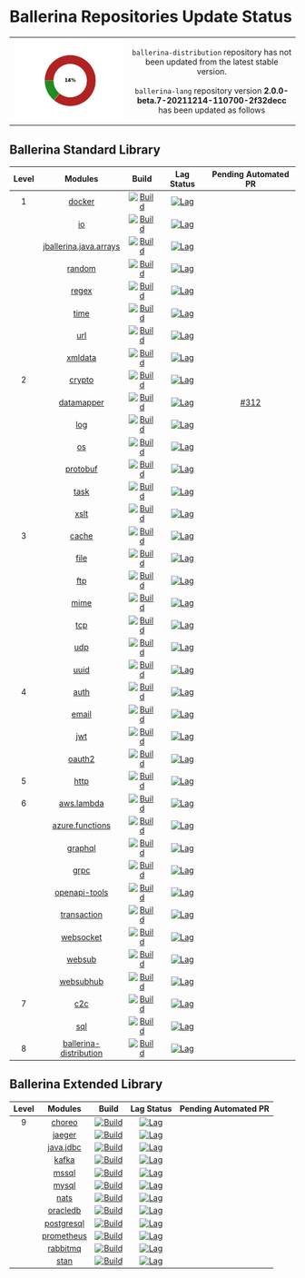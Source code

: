 # Ballerina Repositories Update Status

<table><tbody><tr>
<td align='center'><img src='dependabot/resources/repo_status_graph.jpeg'/></td>
<td align='center'>
<code>ballerina-distribution</code> repository has not been updated from the latest stable version.<br><br>
<code>ballerina-lang</code> repository version <b>2.0.0-beta.7-20211214-110700-2f32decc</b> has been updated as follows
</td>
</tr></tbody></table> 

 ## Ballerina Standard Library
| Level | Modules | Build | Lag Status | Pending Automated PR |
|:---:|:---:|:---:|:---:|:---:|
| 1 | [docker](https://github.com/ballerina-platform/module-ballerina-docker) | [![Build](https://github.com/ballerina-platform/module-ballerina-docker/actions/workflows/build-timestamped-master.yml/badge.svg)](https://github.com/ballerina-platform/module-ballerina-docker/actions/workflows/build-timestamped-master.yml) | [![Lag](https://img.shields.io/badge/lag-no%20lag-brightgreen?label=)](https://github.com/ballerina-platform/module-ballerina-docker/blob/master/gradle.properties) | []() | 
|  | [io](https://github.com/ballerina-platform/module-ballerina-io) | [![Build](https://github.com/ballerina-platform/module-ballerina-io/actions/workflows/build-timestamped-master.yml/badge.svg)](https://github.com/ballerina-platform/module-ballerina-io/actions/workflows/build-timestamped-master.yml) | [![Lag](https://img.shields.io/badge/lag-no%20lag-brightgreen?label=)](https://github.com/ballerina-platform/module-ballerina-io/blob/master/gradle.properties) | []() | 
|  | [jballerina.java.arrays](https://github.com/ballerina-platform/module-ballerina-jballerina.java.arrays) | [![Build](https://github.com/ballerina-platform/module-ballerina-jballerina.java.arrays/actions/workflows/build-timestamped-master.yml/badge.svg)](https://github.com/ballerina-platform/module-ballerina-jballerina.java.arrays/actions/workflows/build-timestamped-master.yml) | [![Lag](https://img.shields.io/badge/lag-no%20lag-brightgreen?label=)](https://github.com/ballerina-platform/module-ballerina-jballerina.java.arrays/blob/master/gradle.properties) | []() | 
|  | [random](https://github.com/ballerina-platform/module-ballerina-random) | [![Build](https://github.com/ballerina-platform/module-ballerina-random/actions/workflows/build-timestamped-master.yml/badge.svg)](https://github.com/ballerina-platform/module-ballerina-random/actions/workflows/build-timestamped-master.yml) | [![Lag](https://img.shields.io/badge/lag-no%20lag-brightgreen?label=)](https://github.com/ballerina-platform/module-ballerina-random/blob/main/gradle.properties) | []() | 
|  | [regex](https://github.com/ballerina-platform/module-ballerina-regex) | [![Build](https://github.com/ballerina-platform/module-ballerina-regex/actions/workflows/build-timestamped-master.yml/badge.svg)](https://github.com/ballerina-platform/module-ballerina-regex/actions/workflows/build-timestamped-master.yml) | [![Lag](https://img.shields.io/badge/lag-no%20lag-brightgreen?label=)](https://github.com/ballerina-platform/module-ballerina-regex/blob/main/gradle.properties) | []() | 
|  | [time](https://github.com/ballerina-platform/module-ballerina-time) | [![Build](https://github.com/ballerina-platform/module-ballerina-time/actions/workflows/build-timestamped-master.yml/badge.svg)](https://github.com/ballerina-platform/module-ballerina-time/actions/workflows/build-timestamped-master.yml) | [![Lag](https://img.shields.io/badge/lag-no%20lag-brightgreen?label=)](https://github.com/ballerina-platform/module-ballerina-time/blob/master/gradle.properties) | []() | 
|  | [url](https://github.com/ballerina-platform/module-ballerina-url) | [![Build](https://github.com/ballerina-platform/module-ballerina-url/actions/workflows/build-timestamped-master.yml/badge.svg)](https://github.com/ballerina-platform/module-ballerina-url/actions/workflows/build-timestamped-master.yml) | [![Lag](https://img.shields.io/badge/lag-no%20lag-brightgreen?label=)](https://github.com/ballerina-platform/module-ballerina-url/blob/master/gradle.properties) | []() | 
|  | [xmldata](https://github.com/ballerina-platform/module-ballerina-xmldata) | [![Build](https://github.com/ballerina-platform/module-ballerina-xmldata/actions/workflows/build-timestamped-master.yml/badge.svg)](https://github.com/ballerina-platform/module-ballerina-xmldata/actions/workflows/build-timestamped-master.yml) | [![Lag](https://img.shields.io/badge/lag-no%20lag-brightgreen?label=)](https://github.com/ballerina-platform/module-ballerina-xmldata/blob/master/gradle.properties) | []() | 
| 2 | [crypto](https://github.com/ballerina-platform/module-ballerina-crypto) | [![Build](https://github.com/ballerina-platform/module-ballerina-crypto/actions/workflows/build-timestamped-master.yml/badge.svg)](https://github.com/ballerina-platform/module-ballerina-crypto/actions/workflows/build-timestamped-master.yml) | [![Lag](https://img.shields.io/badge/lag-Latest%20Stable%20Version-red?label=)](https://github.com/ballerina-platform/module-ballerina-crypto/blob/master/gradle.properties) | []() | 
|  | [datamapper](https://github.com/ballerina-platform/module-ballerinax-datamapper) | [![Build](https://github.com/ballerina-platform/module-ballerinax-datamapper/actions/workflows/build-master.yml/badge.svg)](https://github.com/ballerina-platform/module-ballerinax-datamapper/actions/workflows/build-master.yml) | [![Lag](https://img.shields.io/badge/lag-Latest%20Stable%20Version-red?label=)](https://github.com/ballerina-platform/module-ballerinax-datamapper/blob/master/gradle.properties) | [#312](https://github.com/ballerina-platform/module-ballerinax-datamapper/pull/312) | 
|  | [log](https://github.com/ballerina-platform/module-ballerina-log) | [![Build](https://github.com/ballerina-platform/module-ballerina-log/actions/workflows/build-timestamped-master.yml/badge.svg)](https://github.com/ballerina-platform/module-ballerina-log/actions/workflows/build-timestamped-master.yml) | [![Lag](https://img.shields.io/badge/lag-Latest%20Stable%20Version-red?label=)](https://github.com/ballerina-platform/module-ballerina-log/blob/master/gradle.properties) | []() | 
|  | [os](https://github.com/ballerina-platform/module-ballerina-os) | [![Build](https://github.com/ballerina-platform/module-ballerina-os/actions/workflows/build-timestamped-master.yml/badge.svg)](https://github.com/ballerina-platform/module-ballerina-os/actions/workflows/build-timestamped-master.yml) | [![Lag](https://img.shields.io/badge/lag-Latest%20Stable%20Version-red?label=)](https://github.com/ballerina-platform/module-ballerina-os/blob/master/gradle.properties) | []() | 
|  | [protobuf](https://github.com/ballerina-platform/module-ballerina-protobuf) | [![Build](https://github.com/ballerina-platform/module-ballerina-protobuf/actions/workflows/build-timestamped-master.yml/badge.svg)](https://github.com/ballerina-platform/module-ballerina-protobuf/actions/workflows/build-timestamped-master.yml) | [![Lag](https://img.shields.io/badge/lag-Latest%20Stable%20Version-red?label=)](https://github.com/ballerina-platform/module-ballerina-protobuf/blob/main/gradle.properties) | []() | 
|  | [task](https://github.com/ballerina-platform/module-ballerina-task) | [![Build](https://github.com/ballerina-platform/module-ballerina-task/actions/workflows/build-timestamped-master.yml/badge.svg)](https://github.com/ballerina-platform/module-ballerina-task/actions/workflows/build-timestamped-master.yml) | [![Lag](https://img.shields.io/badge/lag-Latest%20Stable%20Version-red?label=)](https://github.com/ballerina-platform/module-ballerina-task/blob/master/gradle.properties) | []() | 
|  | [xslt](https://github.com/ballerina-platform/module-ballerina-xslt) | [![Build](https://github.com/ballerina-platform/module-ballerina-xslt/actions/workflows/build-timestamped-master.yml/badge.svg)](https://github.com/ballerina-platform/module-ballerina-xslt/actions/workflows/build-timestamped-master.yml) | [![Lag](https://img.shields.io/badge/lag-Latest%20Stable%20Version-red?label=)](https://github.com/ballerina-platform/module-ballerina-xslt/blob/master/gradle.properties) | []() | 
| 3 | [cache](https://github.com/ballerina-platform/module-ballerina-cache) | [![Build](https://github.com/ballerina-platform/module-ballerina-cache/actions/workflows/build-timestamped-master.yml/badge.svg)](https://github.com/ballerina-platform/module-ballerina-cache/actions/workflows/build-timestamped-master.yml) | [![Lag](https://img.shields.io/badge/lag-Latest%20Stable%20Version-red?label=)](https://github.com/ballerina-platform/module-ballerina-cache/blob/master/gradle.properties) | []() | 
|  | [file](https://github.com/ballerina-platform/module-ballerina-file) | [![Build](https://github.com/ballerina-platform/module-ballerina-file/actions/workflows/build-timestamped-master.yml/badge.svg)](https://github.com/ballerina-platform/module-ballerina-file/actions/workflows/build-timestamped-master.yml) | [![Lag](https://img.shields.io/badge/lag-Latest%20Stable%20Version-red?label=)](https://github.com/ballerina-platform/module-ballerina-file/blob/master/gradle.properties) | []() | 
|  | [ftp](https://github.com/ballerina-platform/module-ballerina-ftp) | [![Build](https://github.com/ballerina-platform/module-ballerina-ftp/actions/workflows/build-timestamped-master.yml/badge.svg)](https://github.com/ballerina-platform/module-ballerina-ftp/actions/workflows/build-timestamped-master.yml) | [![Lag](https://img.shields.io/badge/lag-Latest%20Stable%20Version-red?label=)](https://github.com/ballerina-platform/module-ballerina-ftp/blob/master/gradle.properties) | []() | 
|  | [mime](https://github.com/ballerina-platform/module-ballerina-mime) | [![Build](https://github.com/ballerina-platform/module-ballerina-mime/actions/workflows/build-timestamped-master.yml/badge.svg)](https://github.com/ballerina-platform/module-ballerina-mime/actions/workflows/build-timestamped-master.yml) | [![Lag](https://img.shields.io/badge/lag-Latest%20Stable%20Version-red?label=)](https://github.com/ballerina-platform/module-ballerina-mime/blob/master/gradle.properties) | []() | 
|  | [tcp](https://github.com/ballerina-platform/module-ballerina-tcp) | [![Build](https://github.com/ballerina-platform/module-ballerina-tcp/actions/workflows/build-timestamped-master.yml/badge.svg)](https://github.com/ballerina-platform/module-ballerina-tcp/actions/workflows/build-timestamped-master.yml) | [![Lag](https://img.shields.io/badge/lag-Latest%20Stable%20Version-red?label=)](https://github.com/ballerina-platform/module-ballerina-tcp/blob/master/gradle.properties) | []() | 
|  | [udp](https://github.com/ballerina-platform/module-ballerina-udp) | [![Build](https://github.com/ballerina-platform/module-ballerina-udp/actions/workflows/build-timestamped-master.yml/badge.svg)](https://github.com/ballerina-platform/module-ballerina-udp/actions/workflows/build-timestamped-master.yml) | [![Lag](https://img.shields.io/badge/lag-Latest%20Stable%20Version-red?label=)](https://github.com/ballerina-platform/module-ballerina-udp/blob/main/gradle.properties) | []() | 
|  | [uuid](https://github.com/ballerina-platform/module-ballerina-uuid) | [![Build](https://github.com/ballerina-platform/module-ballerina-uuid/actions/workflows/build-timestamped-master.yml/badge.svg)](https://github.com/ballerina-platform/module-ballerina-uuid/actions/workflows/build-timestamped-master.yml) | [![Lag](https://img.shields.io/badge/lag-Latest%20Stable%20Version-red?label=)](https://github.com/ballerina-platform/module-ballerina-uuid/blob/main/gradle.properties) | []() | 
| 4 | [auth](https://github.com/ballerina-platform/module-ballerina-auth) | [![Build](https://github.com/ballerina-platform/module-ballerina-auth/actions/workflows/build-timestamped-master.yml/badge.svg)](https://github.com/ballerina-platform/module-ballerina-auth/actions/workflows/build-timestamped-master.yml) | [![Lag](https://img.shields.io/badge/lag-Latest%20Stable%20Version-red?label=)](https://github.com/ballerina-platform/module-ballerina-auth/blob/master/gradle.properties) | []() | 
|  | [email](https://github.com/ballerina-platform/module-ballerina-email) | [![Build](https://github.com/ballerina-platform/module-ballerina-email/actions/workflows/build-timestamped-master.yml/badge.svg)](https://github.com/ballerina-platform/module-ballerina-email/actions/workflows/build-timestamped-master.yml) | [![Lag](https://img.shields.io/badge/lag-Latest%20Stable%20Version-red?label=)](https://github.com/ballerina-platform/module-ballerina-email/blob/master/gradle.properties) | []() | 
|  | [jwt](https://github.com/ballerina-platform/module-ballerina-jwt) | [![Build](https://github.com/ballerina-platform/module-ballerina-jwt/actions/workflows/build-timestamped-master.yml/badge.svg)](https://github.com/ballerina-platform/module-ballerina-jwt/actions/workflows/build-timestamped-master.yml) | [![Lag](https://img.shields.io/badge/lag-Latest%20Stable%20Version-red?label=)](https://github.com/ballerina-platform/module-ballerina-jwt/blob/master/gradle.properties) | []() | 
|  | [oauth2](https://github.com/ballerina-platform/module-ballerina-oauth2) | [![Build](https://github.com/ballerina-platform/module-ballerina-oauth2/actions/workflows/build-timestamped-master.yml/badge.svg)](https://github.com/ballerina-platform/module-ballerina-oauth2/actions/workflows/build-timestamped-master.yml) | [![Lag](https://img.shields.io/badge/lag-Latest%20Stable%20Version-red?label=)](https://github.com/ballerina-platform/module-ballerina-oauth2/blob/master/gradle.properties) | []() | 
| 5 | [http](https://github.com/ballerina-platform/module-ballerina-http) | [![Build](https://github.com/ballerina-platform/module-ballerina-http/actions/workflows/build-timestamped-master.yml/badge.svg)](https://github.com/ballerina-platform/module-ballerina-http/actions/workflows/build-timestamped-master.yml) | [![Lag](https://img.shields.io/badge/lag-Latest%20Stable%20Version-red?label=)](https://github.com/ballerina-platform/module-ballerina-http/blob/master/gradle.properties) | []() | 
| 6 | [aws.lambda](https://github.com/ballerina-platform/module-ballerinax-aws.lambda) | [![Build](https://github.com/ballerina-platform/module-ballerinax-aws.lambda/actions/workflows/build-master.yml/badge.svg)](https://github.com/ballerina-platform/module-ballerinax-aws.lambda/actions/workflows/build-master.yml) | [![Lag](https://img.shields.io/badge/lag-Latest%20Stable%20Version-red?label=)](https://github.com/ballerina-platform/module-ballerinax-aws.lambda/blob/master/gradle.properties) | []() | 
|  | [azure.functions](https://github.com/ballerina-platform/module-ballerinax-azure.functions) | [![Build](https://github.com/ballerina-platform/module-ballerinax-azure.functions/actions/workflows/build-master.yml/badge.svg)](https://github.com/ballerina-platform/module-ballerinax-azure.functions/actions/workflows/build-master.yml) | [![Lag](https://img.shields.io/badge/lag-Latest%20Stable%20Version-red?label=)](https://github.com/ballerina-platform/module-ballerinax-azure.functions/blob/master/gradle.properties) | []() | 
|  | [graphql](https://github.com/ballerina-platform/module-ballerina-graphql) | [![Build](https://github.com/ballerina-platform/module-ballerina-graphql/actions/workflows/build-timestamped-master.yml/badge.svg)](https://github.com/ballerina-platform/module-ballerina-graphql/actions/workflows/build-timestamped-master.yml) | [![Lag](https://img.shields.io/badge/lag-Latest%20Stable%20Version-red?label=)](https://github.com/ballerina-platform/module-ballerina-graphql/blob/master/gradle.properties) | []() | 
|  | [grpc](https://github.com/ballerina-platform/module-ballerina-grpc) | [![Build](https://github.com/ballerina-platform/module-ballerina-grpc/actions/workflows/build-timestamped-master.yml/badge.svg)](https://github.com/ballerina-platform/module-ballerina-grpc/actions/workflows/build-timestamped-master.yml) | [![Lag](https://img.shields.io/badge/lag-Latest%20Stable%20Version-red?label=)](https://github.com/ballerina-platform/module-ballerina-grpc/blob/master/gradle.properties) | []() | 
|  | [openapi-tools](https://github.com/ballerina-platform/openapi-tools) | [![Build](https://github.com/ballerina-platform/openapi-tools/actions/workflows/build-timestamped-master.yml/badge.svg)](https://github.com/ballerina-platform/openapi-tools/actions/workflows/build-timestamped-master.yml) | [![Lag](https://img.shields.io/badge/lag-Latest%20Stable%20Version-red?label=)](https://github.com/ballerina-platform/openapi-tools/blob/master/gradle.properties) | []() | 
|  | [transaction](https://github.com/ballerina-platform/module-ballerinai-transaction) | [![Build](https://github.com/ballerina-platform/module-ballerinai-transaction/actions/workflows/build-timestamped-master.yml/badge.svg)](https://github.com/ballerina-platform/module-ballerinai-transaction/actions/workflows/build-timestamped-master.yml) | [![Lag](https://img.shields.io/badge/lag-Latest%20Stable%20Version-red?label=)](https://github.com/ballerina-platform/module-ballerinai-transaction/blob/master/gradle.properties) | []() | 
|  | [websocket](https://github.com/ballerina-platform/module-ballerina-websocket) | [![Build](https://github.com/ballerina-platform/module-ballerina-websocket/actions/workflows/build-timestamped-master.yml/badge.svg)](https://github.com/ballerina-platform/module-ballerina-websocket/actions/workflows/build-timestamped-master.yml) | [![Lag](https://img.shields.io/badge/lag-Latest%20Stable%20Version-red?label=)](https://github.com/ballerina-platform/module-ballerina-websocket/blob/main/gradle.properties) | []() | 
|  | [websub](https://github.com/ballerina-platform/module-ballerina-websub) | [![Build](https://github.com/ballerina-platform/module-ballerina-websub/actions/workflows/build-timestamped-master.yml/badge.svg)](https://github.com/ballerina-platform/module-ballerina-websub/actions/workflows/build-timestamped-master.yml) | [![Lag](https://img.shields.io/badge/lag-Latest%20Stable%20Version-red?label=)](https://github.com/ballerina-platform/module-ballerina-websub/blob/master/gradle.properties) | []() | 
|  | [websubhub](https://github.com/ballerina-platform/module-ballerina-websubhub) | [![Build](https://github.com/ballerina-platform/module-ballerina-websubhub/actions/workflows/build-timestamped-master.yml/badge.svg)](https://github.com/ballerina-platform/module-ballerina-websubhub/actions/workflows/build-timestamped-master.yml) | [![Lag](https://img.shields.io/badge/lag-Latest%20Stable%20Version-red?label=)](https://github.com/ballerina-platform/module-ballerina-websubhub/blob/main/gradle.properties) | []() | 
| 7 | [c2c](https://github.com/ballerina-platform/module-ballerina-c2c) | [![Build](https://github.com/ballerina-platform/module-ballerina-c2c/actions/workflows/build-timestamped-master.yml/badge.svg)](https://github.com/ballerina-platform/module-ballerina-c2c/actions/workflows/build-timestamped-master.yml) | [![Lag](https://img.shields.io/badge/lag-Latest%20Stable%20Version-red?label=)](https://github.com/ballerina-platform/module-ballerina-c2c/blob/master/gradle.properties) | []() | 
|  | [sql](https://github.com/ballerina-platform/module-ballerina-sql) | [![Build](https://github.com/ballerina-platform/module-ballerina-sql/actions/workflows/build-timestamped-master.yml/badge.svg)](https://github.com/ballerina-platform/module-ballerina-sql/actions/workflows/build-timestamped-master.yml) | [![Lag](https://img.shields.io/badge/lag-Latest%20Stable%20Version-red?label=)](https://github.com/ballerina-platform/module-ballerina-sql/blob/master/gradle.properties) | []() | 
| 8 | [ballerina-distribution](https://github.com/ballerina-platform/ballerina-distribution) | [![Build](https://github.com/ballerina-platform/ballerina-distribution/actions/workflows/main.yml/badge.svg)](https://github.com/ballerina-platform/ballerina-distribution/actions/workflows/main.yml) | [![Lag](https://img.shields.io/badge/lag-Latest%20Stable%20Version-red?label=)](https://github.com/ballerina-platform/ballerina-distribution/blob/master/gradle.properties) | []() | 
## Ballerina Extended Library
| Level | Modules | Build | Lag Status | Pending Automated PR |
|:---:|:---:|:---:|:---:|:---:|
| 9 | [choreo](https://github.com/ballerina-platform/module-ballerinax-choreo) | [![Build](https://github.com/ballerina-platform/module-ballerinax-choreo/actions/workflows/build-main.yml/badge.svg)](https://github.com/ballerina-platform/module-ballerinax-choreo/actions/workflows/build-main.yml) | [![Lag](https://img.shields.io/badge/lag-Latest%20Stable%20Version-red?label=)](https://github.com/ballerina-platform/module-ballerinax-choreo/blob/main/gradle.properties) | []() | 
|  | [jaeger](https://github.com/ballerina-platform/module-ballerinax-jaeger) | [![Build](https://github.com/ballerina-platform/module-ballerinax-jaeger/actions/workflows/build-main.yml/badge.svg)](https://github.com/ballerina-platform/module-ballerinax-jaeger/actions/workflows/build-main.yml) | [![Lag](https://img.shields.io/badge/lag-Latest%20Stable%20Version-red?label=)](https://github.com/ballerina-platform/module-ballerinax-jaeger/blob/main/gradle.properties) | []() | 
|  | [java.jdbc](https://github.com/ballerina-platform/module-ballerinax-java.jdbc) | [![Build](https://github.com/ballerina-platform/module-ballerinax-java.jdbc/actions/workflows/build-timestamped-master.yml/badge.svg)](https://github.com/ballerina-platform/module-ballerinax-java.jdbc/actions/workflows/build-timestamped-master.yml) | [![Lag](https://img.shields.io/badge/lag-Latest%20Stable%20Version-red?label=)](https://github.com/ballerina-platform/module-ballerinax-java.jdbc/blob/master/gradle.properties) | []() | 
|  | [kafka](https://github.com/ballerina-platform/module-ballerinax-kafka) | [![Build](https://github.com/ballerina-platform/module-ballerinax-kafka/actions/workflows/build-timestamped-master.yml/badge.svg)](https://github.com/ballerina-platform/module-ballerinax-kafka/actions/workflows/build-timestamped-master.yml) | [![Lag](https://img.shields.io/badge/lag-Latest%20Stable%20Version-red?label=)](https://github.com/ballerina-platform/module-ballerinax-kafka/blob/master/gradle.properties) | []() | 
|  | [mssql](https://github.com/ballerina-platform/module-ballerinax-mssql) | [![Build](https://github.com/ballerina-platform/module-ballerinax-mssql/actions/workflows/build-timestamped-master.yml/badge.svg)](https://github.com/ballerina-platform/module-ballerinax-mssql/actions/workflows/build-timestamped-master.yml) | [![Lag](https://img.shields.io/badge/lag-Latest%20Stable%20Version-red?label=)](https://github.com/ballerina-platform/module-ballerinax-mssql/blob/main/gradle.properties) | []() | 
|  | [mysql](https://github.com/ballerina-platform/module-ballerinax-mysql) | [![Build](https://github.com/ballerina-platform/module-ballerinax-mysql/actions/workflows/build-timestamped-master.yml/badge.svg)](https://github.com/ballerina-platform/module-ballerinax-mysql/actions/workflows/build-timestamped-master.yml) | [![Lag](https://img.shields.io/badge/lag-Latest%20Stable%20Version-red?label=)](https://github.com/ballerina-platform/module-ballerinax-mysql/blob/master/gradle.properties) | []() | 
|  | [nats](https://github.com/ballerina-platform/module-ballerinax-nats) | [![Build](https://github.com/ballerina-platform/module-ballerinax-nats/actions/workflows/build-timestamped-master.yml/badge.svg)](https://github.com/ballerina-platform/module-ballerinax-nats/actions/workflows/build-timestamped-master.yml) | [![Lag](https://img.shields.io/badge/lag-Latest%20Stable%20Version-red?label=)](https://github.com/ballerina-platform/module-ballerinax-nats/blob/master/gradle.properties) | []() | 
|  | [oracledb](https://github.com/ballerina-platform/module-ballerinax-oracledb) | [![Build](https://github.com/ballerina-platform/module-ballerinax-oracledb/actions/workflows/build-timestamped-master.yml/badge.svg)](https://github.com/ballerina-platform/module-ballerinax-oracledb/actions/workflows/build-timestamped-master.yml) | [![Lag](https://img.shields.io/badge/lag-Latest%20Stable%20Version-red?label=)](https://github.com/ballerina-platform/module-ballerinax-oracledb/blob/main/gradle.properties) | []() | 
|  | [postgresql](https://github.com/ballerina-platform/module-ballerinax-postgresql) | [![Build](https://github.com/ballerina-platform/module-ballerinax-postgresql/actions/workflows/build-timestamped-master.yml/badge.svg)](https://github.com/ballerina-platform/module-ballerinax-postgresql/actions/workflows/build-timestamped-master.yml) | [![Lag](https://img.shields.io/badge/lag-Latest%20Stable%20Version-red?label=)](https://github.com/ballerina-platform/module-ballerinax-postgresql/blob/main/gradle.properties) | []() | 
|  | [prometheus](https://github.com/ballerina-platform/module-ballerinax-prometheus) | [![Build](https://github.com/ballerina-platform/module-ballerinax-prometheus/actions/workflows/build-main.yml/badge.svg)](https://github.com/ballerina-platform/module-ballerinax-prometheus/actions/workflows/build-main.yml) | [![Lag](https://img.shields.io/badge/lag-Latest%20Stable%20Version-red?label=)](https://github.com/ballerina-platform/module-ballerinax-prometheus/blob/main/gradle.properties) | []() | 
|  | [rabbitmq](https://github.com/ballerina-platform/module-ballerinax-rabbitmq) | [![Build](https://github.com/ballerina-platform/module-ballerinax-rabbitmq/actions/workflows/build-timestamped-master.yml/badge.svg)](https://github.com/ballerina-platform/module-ballerinax-rabbitmq/actions/workflows/build-timestamped-master.yml) | [![Lag](https://img.shields.io/badge/lag-Latest%20Stable%20Version-red?label=)](https://github.com/ballerina-platform/module-ballerinax-rabbitmq/blob/master/gradle.properties) | []() | 
|  | [stan](https://github.com/ballerina-platform/module-ballerinax-stan) | [![Build](https://github.com/ballerina-platform/module-ballerinax-stan/actions/workflows/build-timestamped-master.yml/badge.svg)](https://github.com/ballerina-platform/module-ballerinax-stan/actions/workflows/build-timestamped-master.yml) | [![Lag](https://img.shields.io/badge/lag-Latest%20Stable%20Version-red?label=)](https://github.com/ballerina-platform/module-ballerinax-stan/blob/main/gradle.properties) | []() | 
